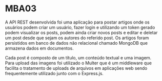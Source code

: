 # MBA03

A API REST desenvolvida foi uma aplicação para postar artigos onde os usuários podem criar um usuário, fazer login e utilizando um token gerado podem visualizar os posts, podem ainda criar novos posts e editar e deletar um post desde que sejam os autores do referido post. Os artigos foram persistidos em banco de dados não relacional chamado MongoDB que armazena dados em documentos.

Cada post é composto de um título, um conteúdo textual e uma imagem. Para upload das imagens foi utilizado o Multer que é um middleware que facilita o tratamento de uploads de arquivos em aplicações web sendo frequentemente utilizado junto com o Express.js.
